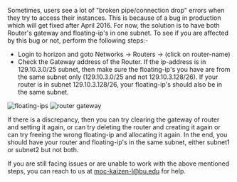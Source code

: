 Sometimes, users see a lot of "broken pipe/connection drop" errors when they try to access their instances. This is because of a bug in production which will get fixed after April 2016. For now, the solution is to have both Router's gateway and floating-ip's in one subnet. To see if you are affected by this bug or not, perform the following steps:-

* Login to horizon and goto Networks -> Routers -> (click on router-name)
* Check the Gateway address of the Router. If the ip-address is in 129.10.3.0/25 subnet, then make sure the floating-ip's you have are from the same subnet only (129.10.3.0/25 and not 129.10.3.128/26). If your router is in subnet 129.10.3.128/26, your floating-ip's should also be in the same subnet.

![floating-ips](https://raw.githubusercontent.com/wiki/CCI-MOC/moc-public/tutorial_screenshots/kilo/floatingips.png)
![router gateway](https://raw.githubusercontent.com/wiki/CCI-MOC/moc-public/tutorial_screenshots/kilo/router.png)

If there is a discrepancy, then you can try clearing the gateway of router and setting it again, or can try deleting the router and creating it again or can try freeing the wrong floating-ip and allocating it again. In the end, you should have your router and floating-ip's in the same subnet, either subnet1 or subnet2 but not both.

If you are still facing issues or are unable to work with the above mentioned steps, you can reach to us at moc-kaizen-l@bu.edu for help.
